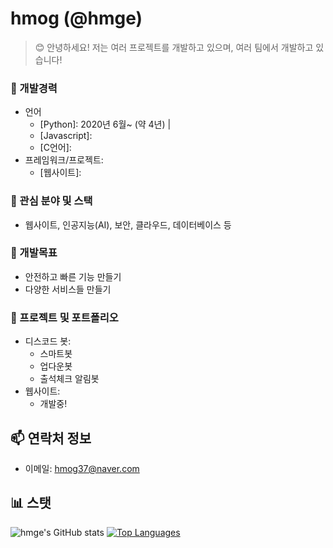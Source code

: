 # hmog (@hmge)
> 😊 안녕하세요! 저는 여러 프로젝트를 개발하고 있으며, 여러 팀에서 개발하고 있습니다!

### 💼 개발경력
 - 언어
    - [Python]: 2020년 6월~ (약 4년) | 
    - [Javascript]:
    - [C언어]:
 - 프레임워크/프로젝트:
    - [웹사이트]:
### 🍔 관심 분야 및 스택
  - 웹사이트, 인공지능(AI), 보안, 클라우드, 데이터베이스 등
### 🌱 개발목표
  - 안전하고 빠른 기능 만들기
  - 다양한 서비스들 만들기
### 🎉 프로젝트 및 포트폴리오
  - 디스코드 봇:
    - 스마트봇
    - 업다운봇
    - 출석체크 알림봇
  - 웹사이트:
    - 개발중!

## 📫 연락처 정보
- 이메일: hmog37@naver.com
## 📊 스탯
![hmge's GitHub stats](https://github-readme-stats.vercel.app/api?username=hmge&show_icons=true)
[![Top Languages](https://github-readme-stats.vercel.app/api/top-langs/?username=hmge&layout=compact)](https://github.com/hmge/github-readme-stats)
